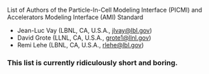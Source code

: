  List of Authors of the Particle-In-Cell Modeling Interface (PICMI) and Accelerators Modeling Interface (AMI) Standard

- Jean-Luc Vay (LBNL, CA, U.S.A., jlvay@lbl.gov)
- David Grote (LLNL, CA, U.S.A., grote1@llnl.gov)
- Remi Lehe (LBNL, CA, U.S.A., rlehe@lbl.gov)

### This list is currently ridiculously short and boring. ###
